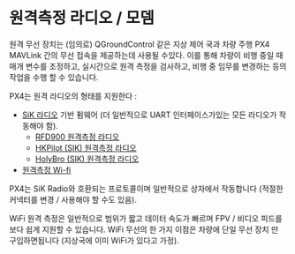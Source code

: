 # 원격측정 라디오 / 모뎀

원격 무선 장치는 (임의로) QGroundControl 같은 지상 제어 국과 차량 주행 PX4 MAVLink 간의 무선 접속을 제공하는데 사용될 수있다. 이를 통해 차량이 비행 중일 때 매개 변수를 조정하고, 실시간으로 원격 측정을 검사하고, 비행 중 임무를 변경하는 등의 작업을 수행 할 수 있습니다.

PX4는 원격 라디오의 형태를 지원한다 :

* [SiK 라디오](../telemetry/sik_radio.md) 기반 펌웨어 (더 일반적으로 UART 인터페이스가있는 모든 라디오가 작동해야 함). 
  * [RFD900 원격측정 라디오](../telemetry/rfd900_telemetry.md)
  * [HKPilot (SIK) 원격측정 라디오](../telemetry/hkpilot_sik_radio.md)
  * [HolyBro (SIK) 원격측정 라디오](../telemetry/holybro_sik_radio.md)
* [원격측정 Wi-fi](../telemetry/telemetry_wifi.md)

PX4는 SiK Radio와 호환되는 프로토콜이며 일반적으로 상자에서 작동합니다 (적절한 커넥터를 변경 / 사용해야 할 수도 있음).

WiFi 원격 측정은 일반적으로 범위가 짧고 데이터 속도가 빠르며 FPV / 비디오 피드를보다 쉽게 지원할 수 있습니다. WiFi 무선의 한 가지 이점은 차량에 단일 무선 장치 만 구입하면됩니다 (지상국에 이미 WiFi가 있다고 가정).